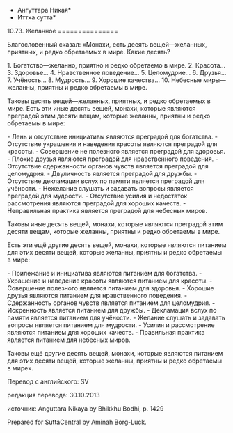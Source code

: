 * Ангуттара Никая*
* Иттха сутта*

10\.73\. Желанное
\=\=\=\=\=\=\=\=\=\=\=\=\=\=\=

Благословенный сказал: «Монахи, есть десять вещей—желанных, приятных, и редко обретаемых в мире\. Какие десять?

1\. Богатство—желанно, приятно и редко обретаемо в мире\.
2\. Красота…
3\. Здоровье…
4\. Нравственное поведение…
5\. Целомудрие…
6\. Друзья…
7\. Учёность…
8\. Мудрость…
9\. Хорошие качества…
10\. Небесные миры—желанны, приятны и редко обретаемы в мире\.

Таковы десять вещей—желанных, приятных, и редко обретаемых в мире\. Есть эти иные десять вещей, монахи, которые являются преградой этим десяти вещам, которые желанны, приятны и редко обретаемы в мире:

\- Лень и отсутствие инициативы являются преградой для богатства\.
\- Отсутствие украшения и наведения красоты являются преградой для красоты\.
\- Совершение не полезного является преградой для здоровья\.
\- Плохие друзья являются преградой для нравственного поведения\.
\- Отсутствие сдержанности органов чувств является преградой для целомудрия\.
\- Двуличность является преградой для дружбы\.
\- Отсутствие декламации вслух по памяти является преградой для учёности\.
\- Нежелание слушать и задавать вопросы является преградой для мудрости\.
\- Отсутствие усилия и недостаток рассмотрения являются преградой для хороших качеств\.
\- Неправильная практика является преградой для небесных миров\.

Таковы иные десять вещей, монахи, которые являются преградой этим десяти вещам, которые желанны, приятны и редко обретаемы в мире\.

Есть эти ещё другие десять вещей, монахи, которые являются питанием для этих десяти вещей, которые желанны, приятны и редко обретаемы в мире:

\- Прилежание и инициатива являются питанием для богатства\.
\- Украшение и наведение красоты являются питанием для красоты\.
\- Совершение полезного является питанием для здоровья\.
\- Хорошие друзья являются питанием для нравственного поведения\.
\- Сдержанность органов чувств является питанием для целомудрия\.
\- Искренность является питанием для дружбы\.
\- Декламация вслух по памяти является питанием для учёности\.
\- Желание слушать и задавать вопросы является питанием для мудрости\.
\- Усилия и рассмотрение являются питанием для хороших качеств\.
\- Правильная практика является питанием для небесных миров\.

Таковы ещё другие десять вещей, монахи, которые являются питанием для этих десяти вещей, которые желанны, приятны и редко обретаемы в мире»\.

Перевод с английского: SV

редакция перевода: 30\.10\.2013

источник: Anguttara Nikaya by Bhikkhu Bodhi, p\. 1429

Prepared for SuttaCentral by Aminah Borg\-Luck\.